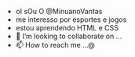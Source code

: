 - oI sOu O @MinuanoVantas
- me interesso por esportes e jogos 
- estou aprendendo HTML e CSS
- 💞️ I’m looking to collaborate on ...
- 📫 How to reach me ...@

<!---
MinuanoVantas/MinuanoVantas is a ✨ special ✨ repository because its `README.md` (this file) appears on your GitHub profile.
You can click the Preview link to take a look at your changes.
--->
